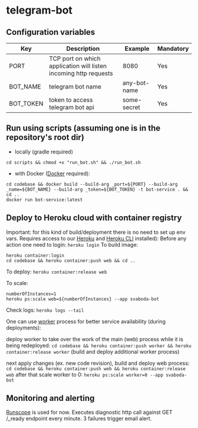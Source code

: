 # telegram-bot

## Configuration variables
|Key|Description|Example|Mandatory|
|---|---|---|---|
|PORT|TCP port on which application will listen incoming http requests|8080|Yes
|BOT_NAME|telegram bot name|any-bot-name|Yes
|BOT_TOKEN|token to access telegram bot api|some-secret|Yes

## Run using scripts (assuming one is in the repository's root dir)
- locally (gradle required)
```
cd scripts && chmod +x "run_bot.sh" && ./run_bot.sh
```
- with Docker ([Docker](https://docs.docker.com/get-docker/) required):
```
cd codebase && docker build --build-arg _port=${PORT} --build-arg _name=${BOT_NAME} --build-arg _token=${BOT_TOKEN} -t bot-service . && cd ..
docker run bot-service:latest
```

## Deploy to Heroku cloud with container registry
Important: for this kind of build/deployment there is no need to set up env vars. Requires access to our [Heroku](https://dashboard.heroku.com/apps) and [Heroku CLI](https://devcenter.heroku.com/articles/heroku-cli) installed):
Before any action one need to login: `heroku login`
To build image:
```
heroku container:login
cd codebase && heroku container:push web && cd ..
```
To deploy: `heroku container:release web`

To scale:
```
numberOfInstances=1
heroku ps:scale web=${numberOfInstances} --app svaboda-bot
```

Check logs:
`heroku logs --tail`

One can use [worker](https://devcenter.heroku.com/articles/background-jobs-queueing) process for better service availability (during deployments):

deploy worker to take over the work of the main (web) process while it is being redeployed:
`cd codebase && heroku container:push worker && heroku container:release worker` (build and deploy additional worker process)

next apply changes (ex. new code revision), build and deploy web process:
`cd codebase && heroku container:push web && heroku container:release web`
after that scale worker to 0: `heroku ps:scale worker=0 --app svaboda-bot`

## Monitoring and alerting
[Runscope](https://www.runscope.com/radar/0mr8x407k0jr/dcb9596f-a859-472b-a8f7-304f5ae9041c/overview) is used for now. Executes diagnostic http call against GET /_ready endpoint every minute. 3 failures trigger email alert.
